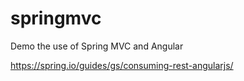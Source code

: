 # springmvc

Demo the use of Spring MVC and Angular

https://spring.io/guides/gs/consuming-rest-angularjs/
